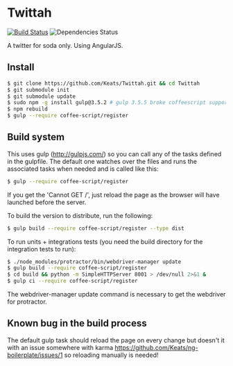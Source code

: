 # Twittah
[![Build Status](https://travis-ci.org/Keats/Twittah.png?branch=master)](https://travis-ci.org/Keats/Twittah)
![Dependencies Status](https://david-dm.org/Keats/Twittah.png)

A twitter for soda only.
Using AngularJS.

## Install
```bash
$ git clone https://github.com/Keats/Twittah.git && cd Twittah
$ git submodule init
$ git submodule update
$ sudo npm -g install gulp@3.5.2 # gulp 3.5.5 broke coffeescript support somehow
$ npm rebuild
$ gulp --require coffee-script/register
```

## Build system
This uses gulp (http://gulpjs.com/) so you can call any of the tasks defined in the gulpfile.
The default one watches over the files and runs the associated tasks when needed and is called like this:

```bash
$ gulp --require coffee-script/register
```
If you get the 'Cannot GET /', just reload the page as the browser will have launched before the server.

To build the version to distribute, run the following:
```bash
$ gulp build --require coffee-script/register --type dist
```

To run units + integrations tests (you need the build directory for the integration tests to run):
```bash
$ ./node_modules/protractor/bin/webdriver-manager update
$ gulp build --require coffee-script/register
$ cd build && python -m SimpleHTTPServer 8001 > /dev/null 2>&1 &
$ gulp ci --require coffee-script/register
```
The webdriver-manager update command is necessary to get the webdriver for protractor.

## Known bug in the build process
The default gulp task should reload the page on every change but doesn't it with an issue somewhere with karma https://github.com/Keats/ng-boilerplate/issues/1 so reloading manually is needed!

